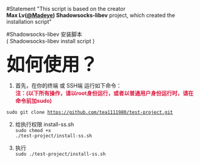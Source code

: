 #Statement
"This script is based on the creator<br>
<b>Max Lv(<a href="https://github.com/Madeye">@Madeye</a>) Shadowsocks-libev</b> project, which created the installation script"</br>



#Shadowsocks-libev 安装脚本<br>( Shadowsocks-libev install script )

<b><font size="8px">如何使用？</font></b>

1. 首先，在你的终端 或 SSH端 运行如下命令：<br>
<b><font color='#DC143C'>注：(以下所有操作，请以root身份运行，或者以普通用户身份运行时，请在命令前加sudo)</font></b><br>

<code>sudo git clone https://github.com/tea1111980/test-project.git</code>

2. 给执行权限 install-ss.sh<br>
<code>sudo chmod +x ./test-project/install-ss.sh</code>

3. 执行<br>
<code>sudo ./test-project/install-ss.sh</code>

</br>
